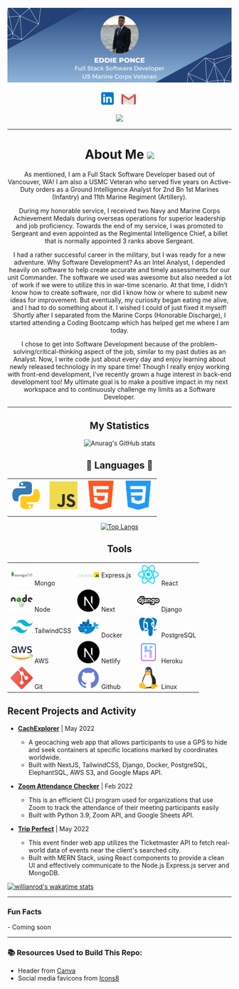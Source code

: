 ![header img here](./images/header.png)

<p align="center">
<a href="in.com/in/eddie-ponce/" target="_blank" rel="noopener noreferrer"><img height="38" src="./images/linkedin.png"></a>&nbsp;&nbsp;
<a href="mailto:ediberto01@gmail.com" target="_blank" rel="noopener noreferrer"><img height="35" src="./images/gmail.png"></a>&nbsp;&nbsp;
</p>

<p align="center">
<img src="https://visitor-badge.glitch.me/badge?page_id=ponceedi000.Eddie-Ponce" width="110px">
</p>


---------------------

<h1 align="center">About Me <img src="https://raw.githubusercontent.com/MartinHeinz/MartinHeinz/master/wave.gif" width=30></h1>
<p align="center">
As mentioned, I am a Full Stack Software Developer based out of Vancouver, WA! I am also a USMC Veteran who served five years on Active-Duty orders as a Ground Intelligence Analyst for 2nd Bn 1st Marines (Infantry) and 11th Marine Regiment (Artillery). 
</p>
<p align="center">
During my honorable service, I received two Navy and Marine Corps Achievement Medals during overseas operations for superior leadership and job proficiency. Towards the end of my service, I was promoted to Sergeant and even appointed as the Regimental Intelligence Chief, a billet that is normally appointed 3 ranks above Sergeant.
</p>
<p align="center">
I had a rather successful career in the military, but I was ready for a new adventure. Why Software Development? As an Intel Analyst, I depended heavily on software to help create accurate and timely assessments for our unit Commander. The software we used was awesome but also needed a lot of work if we were to utilize this in war-time scenario. At that time, I didn’t know how to create software, nor did I know how or where to submit new ideas for improvement. But eventually, my curiosity began eating me alive, and I had to do something about it. I wished I could of just fixed it myself! Shortly after I separated from the Marine Corps (Honorable Discharge), I started attending a Coding Bootcamp which has helped get me where I am today.
</p>
<p align="center">
I chose to get into Software Development because of the problem-solving/critical-thinking aspect of the job, similar to my past duties as an Analyst. Now, I write code just about every day and enjoy learning about newly released technology in my spare time! Though I really enjoy working with front-end development, I’ve recently grown a huge interest in back-end development too! My ultimate goal is to make a positive impact in my next workspace and to continuously challenge my limits as a Software Developer.


---------------------
<div align="center">  
  
 ## My Statistics
  
![Anurag's GitHub stats](https://github-readme-stats.vercel.app/api?username=ponceedi000&count_private=true&show_icons=true&theme=radical&card_width=750)
  



## 🐍 Languages 🐍

|  |  |  |  |
| ----------- | ----------- | ----------- | ----------- |
<img src="images/python.png" width=70/> | <img src="images/js.png" width=70/> | <img src="images/html.png" width=70/> | <img src="images/css.png" width=70/> |
|  |  |  |  |


[![Top Langs](https://github-readme-stats.vercel.app/api/top-langs/?username=ponceedi000&layout=compact&theme=midnight-purple&card_width=750&langs_count=10)](https://github.com/ponceedi000/github-readme-stats)

## Tools

| | | |
| ----------- | ----------- | ----------- |
| <img src="images/mongo.png" width=50/> Mongo | <img src="images/ExpressJS-logo.png" width=50/> Express.js | <img src="images/react.png" width=50/> React |
| <img src="images/node.png" width=50/> Node | <img src="images/next.png" width=50/> Next | <img src="images/django.png" width=50/> Django
| <img src="images/tailwind-css.png" width=50/> TailwindCSS | <img src="images/docker.png" width=50/> Docker | <img src="images/postgresql.png" width=50/> PostgreSQL
| <img src="images/aws.png" width=50/> AWS | <img src="images/next.png" width=50/> Netlify | <img src="images/heroku.png" width=50/> Heroku
| <img src="images/git.png" width=50/> Git | <img src="images/github.png" width=50/> Github | <img src="images/linux.png" width=50/> Linux

</div>

## Recent Projects and Activity

- **[CachExplorer](https://github.com/dudes-of-color)** | May 2022 
  * A geocaching web app that allows participants to use a GPS to hide and seek containers at specific locations marked by coordinates worldwide.
  * Built with NextJS, TailwindCSS, Django, Docker, PostgreSQL, ElephantSQL, AWS S3, and Google Maps API.

- **[Zoom Attendance Checker](https://github.com/Zoomify-Inc/zoomify)** | Feb 2022 
  * This is an efficient CLI program used for organizations that use Zoom to track the attendance of their meeting participants easily
  * Built with Python 3.9, Zoom API, and Google Sheets API.


- **[Trip Perfect](https://github.com/301d78-final-project)** | May 2022 
  *  This event finder web app utilizes the Ticketmaster API to fetch real-world data of events near the client's searched city.
  *  Built with MERN Stack, using React components to provide a clean UI and effectively communicate to the Node.js Express.js server and MongoDB. 
  
[![willianrod's wakatime stats](https://github-readme-stats.vercel.app/api/wakatime?username=ponceedi000)](https://github.com/ponceedi000/github-readme-stats)

  ---------------------
<h3>Fun Facts</h3>
  - Coming soon

---------------------

<footer>
<h3>📚 Resources Used to Build This Repo:</h3>

- Header from <a href="https://www.canva.com/">Canva</a>
- Social media favicons from <a href="https://icons8.com">Icons8</a>
</footer>
